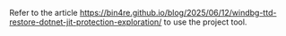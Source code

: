 Refer to the article https://bin4re.github.io/blog/2025/06/12/windbg-ttd-restore-dotnet-jit-protection-exploration/ to use the project tool.